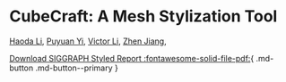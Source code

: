# CubeCraft: A Mesh Stylization Tool

[Haoda Li](https://github.com/haoda-li), 
[Puyuan Yi](https://github.com/JamesYi2953), 
[Victor Li](https://github.com/weiji-li), 
[Zhen Jiang](https://github.com/Jz1116), 

[Download SIGGRAPH Styled Report :fontawesome-solid-file-pdf:](./assets/cube_craft.pdf){ .md-button .md-button--primary } 
